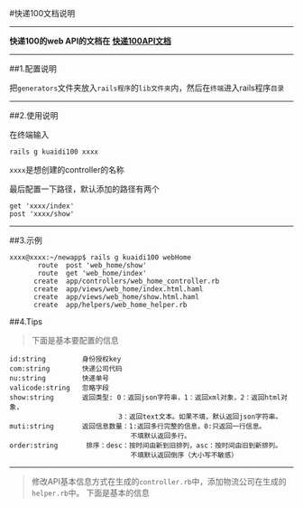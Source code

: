 #快递100文档说明

----
[1]:http://www.kuaidi100.com/openapi/api_post.shtml#d03

**快递100的web API的文档在**
**[快递100API文档][1]**

----
##1.配置说明

把`generators`文件夹放入`rails程序`的`lib文件夹`内，然后在`终端`进入rails程序`目录`

---
##2.使用说明

在终端输入
```
rails g kuaidi100 xxxx
```
`xxxx`是想创建的controller的名称

最后配置一下路径，默认添加的路径有两个
```
get 'xxxx/index'
post 'xxxx/show'
```

----
##3.示例
```
xxxx@xxxx:~/newapp$ rails g kuaidi100 webHome
       route  post 'web_home/show'
       route  get 'web_home/index'
      create  app/controllers/web_home_controller.rb
      create  app/views/web_home/index.html.haml
      create  app/views/web_home/show.html.haml
      create  app/helpers/web_home_helper.rb

```

##4.Tips


> 下面是基本要配置的信息

```
id:string         身份授权key
com:string        快递公司代码
nu:string         快递单号
valicode:string   忽略字段
show:string       返回类型: 0：返回json字符串，1：返回xml对象，2：返回html对象，
                           3：返回text文本。如果不填，默认返回json字符串。
muti:string       返回信息数量：1:返回多行完整的信息，0:只返回一行信息。
                              不填默认返回多行。
order:string       排序：desc：按时间由新到旧排列，asc：按时间由旧到新排列。
                              不填默认返回倒序（大小写不敏感）
```

-----
> 修改API基本信息方式在生成的`controller.rb`中，添加物流公司在生成的`helper.rb`中。
> 下面是基本的信息

